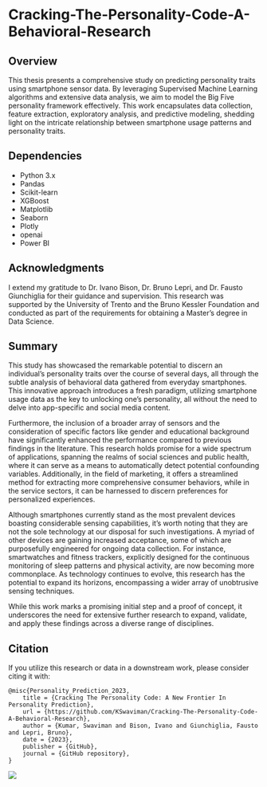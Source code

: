 # Cracking-The-Personality-Code-A-Behavioral-Research

## Overview
This thesis presents a comprehensive study on predicting personality traits using smartphone sensor data. By leveraging Supervised Machine Learning algorithms and extensive data analysis, we aim to model the Big Five personality framework effectively. This work encapsulates data collection, feature extraction, exploratory analysis, and predictive modeling, shedding light on the intricate relationship between smartphone usage patterns and personality traits.

## Dependencies
- Python 3.x
- Pandas
- Scikit-learn
- XGBoost
- Matplotlib
- Seaborn
- Plotly
- openai
- Power BI

## Acknowledgments
I extend my gratitude to Dr. Ivano Bison, Dr. Bruno Lepri, and Dr. Fausto Giunchiglia for their guidance and supervision. This research was supported by the University of Trento and the Bruno Kessler Foundation and conducted as part of the requirements for obtaining a Master’s degree in Data Science.

## Summary
This study has showcased the remarkable potential to discern an individual’s personality traits over
the course of several days, all through the subtle analysis of behavioral data gathered from everyday
smartphones. This innovative approach introduces a fresh paradigm, utilizing smartphone usage data
as the key to unlocking one’s personality, all without the need to delve into app-specific and social
media content.

Furthermore, the inclusion of a broader array of sensors and the consideration of specific factors
like gender and educational background have significantly enhanced the performance compared to
previous findings in the literature. This research holds promise for a wide spectrum of applications,
spanning the realms of social sciences and public health, where it can serve as a means to automatically
detect potential confounding variables. Additionally, in the field of marketing, it offers a streamlined
method for extracting more comprehensive consumer behaviors, while in the service sectors, it can be
harnessed to discern preferences for personalized experiences.

Although smartphones currently stand as the most prevalent devices boasting considerable sensing
capabilities, it’s worth noting that they are not the sole technology at our disposal for such investigations. A myriad of other devices are gaining increased acceptance, some of which are purposefully engineered for ongoing data collection. For instance, smartwatches and fitness trackers, explicitly
designed for the continuous monitoring of sleep patterns and physical activity, are now becoming
more commonplace. As technology continues to evolve, this research has the potential to expand its
horizons, encompassing a wider array of unobtrusive sensing techniques.

While this work marks a promising initial step and a proof of concept, it underscores the need
for extensive further research to expand, validate, and apply these findings across a diverse range of
disciplines.


## Citation

If you utilize this research or data in a downstream work, please consider citing it with:
```
@misc{Personality_Prediction_2023,
	title = {Cracking The Personality Code: A New Frontier In Personality Prediction},
	url = {https://github.com/KSwaviman/Cracking-The-Personality-Code-A-Behavioral-Research},
	author = {Kumar, Swaviman and Bison, Ivano and Giunchiglia, Fausto and Lepri, Bruno},
	date = {2023},
	publisher = {GitHub},
  	journal = {GitHub repository},
}
```

![](https://komarev.com/ghpvc/?username=KSwaviman&label=Readers+Count&base=117)

